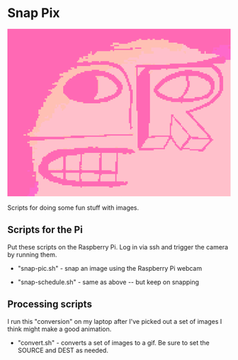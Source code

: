 # Snap Pix

![Look](./look.gif)

Scripts for doing some fun stuff with images.

## Scripts for the Pi

Put these scripts on the Raspberry Pi. Log in via ssh and trigger the camera by running them.

* "snap-pic.sh" - snap an image using the Raspberry Pi webcam

* "snap-schedule.sh" - same as above -- but keep on snapping


## Processing scripts

I run this "conversion" on my laptop after I've picked out a set of images I think might make a good animation.

* "convert.sh" - converts a set of images to a gif. Be sure to set the SOURCE and DEST as needed.

